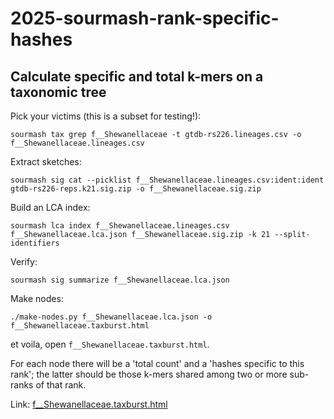 # 2025-sourmash-rank-specific-hashes

## Calculate specific and total k-mers on a taxonomic tree

Pick your victims (this is a subset for testing!):
```
sourmash tax grep f__Shewanellaceae -t gtdb-rs226.lineages.csv -o f__Shewanellaceae.lineages.csv
```

Extract sketches:
```
sourmash sig cat --picklist f__Shewanellaceae.lineages.csv:ident:ident gtdb-rs226-reps.k21.sig.zip -o f__Shewanellaceae.sig.zip
```

Build an LCA index:
```
sourmash lca index f__Shewanellaceae.lineages.csv f__Shewanellaceae.lca.json f__Shewanellaceae.sig.zip -k 21 --split-identifiers
```

Verify:
```
sourmash sig summarize f__Shewanellaceae.lca.json
```

Make nodes:
```
./make-nodes.py f__Shewanellaceae.lca.json -o f__Shewanellaceae.taxburst.html
```

et voila, open `f__Shewanellaceae.taxburst.html`.

For each node there will be a 'total count' and a 'hashes specific to
this rank'; the latter should be those k-mers shared among two or more
sub-ranks of that rank.

Link: [f__Shewanellaceae.taxburst.html](https://farm.cse.ucdavis.edu/~ctbrown/f__Shewanellaceae.taxburst.html)
